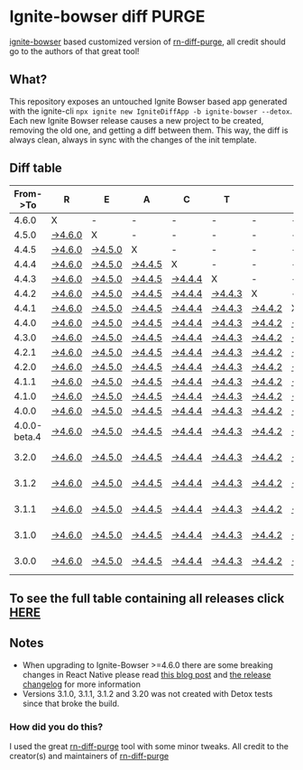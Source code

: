 # Ignite-bowser diff PURGE

[ignite-bowser](https://github.com/infinitered/ignite-bowser) based customized version of [rn-diff-purge](https://github.com/react-native-community/rn-diff-purge/), all credit should go to the authors of that great tool!

## What?

This repository exposes an untouched Ignite Bowser based app generated with the ignite-cli
`npx ignite new IgniteDiffApp -b ignite-bowser --detox`. Each new Ignite Bowser release causes a new project to be created, removing the old one, and getting a diff between them. This way, the diff is always clean, always in sync with the changes of the init template.

## Diff table

| From->To     | R                                                                                                         | E                                                                                                         | A                                                                                                         | C                                                                                                         | T                                                                                                         |                                                                                                           | N                                                                                                         | A                                                                                                         | T                                                                                                         | I                                                                                                         | V                                                                                                         | E                                                                                                         |                                                                                                           |                                                                                                           |                                                                                                                  |                                                                                                    |                                                                                                    |                                                                                                    |                                                                                                    |     |
| ------------ | --------------------------------------------------------------------------------------------------------- | --------------------------------------------------------------------------------------------------------- | --------------------------------------------------------------------------------------------------------- | --------------------------------------------------------------------------------------------------------- | --------------------------------------------------------------------------------------------------------- | --------------------------------------------------------------------------------------------------------- | --------------------------------------------------------------------------------------------------------- | --------------------------------------------------------------------------------------------------------- | --------------------------------------------------------------------------------------------------------- | --------------------------------------------------------------------------------------------------------- | --------------------------------------------------------------------------------------------------------- | --------------------------------------------------------------------------------------------------------- | --------------------------------------------------------------------------------------------------------- | --------------------------------------------------------------------------------------------------------- | ---------------------------------------------------------------------------------------------------------------- | -------------------------------------------------------------------------------------------------- | -------------------------------------------------------------------------------------------------- | -------------------------------------------------------------------------------------------------- | -------------------------------------------------------------------------------------------------- | --- |
| 4.6.0        | X                                                                                                         | -                                                                                                         | -                                                                                                         | -                                                                                                         | -                                                                                                         | -                                                                                                         | -                                                                                                         | -                                                                                                         | -                                                                                                         | -                                                                                                         | -                                                                                                         | -                                                                                                         | -                                                                                                         | -                                                                                                         | -                                                                                                                | -                                                                                                  | -                                                                                                  | -                                                                                                  | -                                                                                                  | -   |
| 4.5.0        | [->4.6.0](https://github.com/nirre7/ignite-bowser-diff-purge/compare/release/4.5.0..release/4.6.0)        | X                                                                                                         | -                                                                                                         | -                                                                                                         | -                                                                                                         | -                                                                                                         | -                                                                                                         | -                                                                                                         | -                                                                                                         | -                                                                                                         | -                                                                                                         | -                                                                                                         | -                                                                                                         | -                                                                                                         | -                                                                                                                | -                                                                                                  | -                                                                                                  | -                                                                                                  | -                                                                                                  | -   |
| 4.4.5        | [->4.6.0](https://github.com/nirre7/ignite-bowser-diff-purge/compare/release/4.4.5..release/4.6.0)        | [->4.5.0](https://github.com/nirre7/ignite-bowser-diff-purge/compare/release/4.4.5..release/4.5.0)        | X                                                                                                         | -                                                                                                         | -                                                                                                         | -                                                                                                         | -                                                                                                         | -                                                                                                         | -                                                                                                         | -                                                                                                         | -                                                                                                         | -                                                                                                         | -                                                                                                         | -                                                                                                         | -                                                                                                                | -                                                                                                  | -                                                                                                  | -                                                                                                  | -                                                                                                  | -   |
| 4.4.4        | [->4.6.0](https://github.com/nirre7/ignite-bowser-diff-purge/compare/release/4.4.4..release/4.6.0)        | [->4.5.0](https://github.com/nirre7/ignite-bowser-diff-purge/compare/release/4.4.4..release/4.5.0)        | [->4.4.5](https://github.com/nirre7/ignite-bowser-diff-purge/compare/release/4.4.4..release/4.4.5)        | X                                                                                                         | -                                                                                                         | -                                                                                                         | -                                                                                                         | -                                                                                                         | -                                                                                                         | -                                                                                                         | -                                                                                                         | -                                                                                                         | -                                                                                                         | -                                                                                                         | -                                                                                                                | -                                                                                                  | -                                                                                                  | -                                                                                                  | -                                                                                                  | -   |
| 4.4.3        | [->4.6.0](https://github.com/nirre7/ignite-bowser-diff-purge/compare/release/4.4.3..release/4.6.0)        | [->4.5.0](https://github.com/nirre7/ignite-bowser-diff-purge/compare/release/4.4.3..release/4.5.0)        | [->4.4.5](https://github.com/nirre7/ignite-bowser-diff-purge/compare/release/4.4.3..release/4.4.5)        | [->4.4.4](https://github.com/nirre7/ignite-bowser-diff-purge/compare/release/4.4.3..release/4.4.4)        | X                                                                                                         | -                                                                                                         | -                                                                                                         | -                                                                                                         | -                                                                                                         | -                                                                                                         | -                                                                                                         | -                                                                                                         | -                                                                                                         | -                                                                                                         | -                                                                                                                | -                                                                                                  | -                                                                                                  | -                                                                                                  | -                                                                                                  | -   |
| 4.4.2        | [->4.6.0](https://github.com/nirre7/ignite-bowser-diff-purge/compare/release/4.4.2..release/4.6.0)        | [->4.5.0](https://github.com/nirre7/ignite-bowser-diff-purge/compare/release/4.4.2..release/4.5.0)        | [->4.4.5](https://github.com/nirre7/ignite-bowser-diff-purge/compare/release/4.4.2..release/4.4.5)        | [->4.4.4](https://github.com/nirre7/ignite-bowser-diff-purge/compare/release/4.4.2..release/4.4.4)        | [->4.4.3](https://github.com/nirre7/ignite-bowser-diff-purge/compare/release/4.4.2..release/4.4.3)        | X                                                                                                         | -                                                                                                         | -                                                                                                         | -                                                                                                         | -                                                                                                         | -                                                                                                         | -                                                                                                         | -                                                                                                         | -                                                                                                         | -                                                                                                                | -                                                                                                  | -                                                                                                  | -                                                                                                  | -                                                                                                  | -   |
| 4.4.1        | [->4.6.0](https://github.com/nirre7/ignite-bowser-diff-purge/compare/release/4.4.1..release/4.6.0)        | [->4.5.0](https://github.com/nirre7/ignite-bowser-diff-purge/compare/release/4.4.1..release/4.5.0)        | [->4.4.5](https://github.com/nirre7/ignite-bowser-diff-purge/compare/release/4.4.1..release/4.4.5)        | [->4.4.4](https://github.com/nirre7/ignite-bowser-diff-purge/compare/release/4.4.1..release/4.4.4)        | [->4.4.3](https://github.com/nirre7/ignite-bowser-diff-purge/compare/release/4.4.1..release/4.4.3)        | [->4.4.2](https://github.com/nirre7/ignite-bowser-diff-purge/compare/release/4.4.1..release/4.4.2)        | X                                                                                                         | -                                                                                                         | -                                                                                                         | -                                                                                                         | -                                                                                                         | -                                                                                                         | -                                                                                                         | -                                                                                                         | -                                                                                                                | -                                                                                                  | -                                                                                                  | -                                                                                                  | -                                                                                                  | -   |
| 4.4.0        | [->4.6.0](https://github.com/nirre7/ignite-bowser-diff-purge/compare/release/4.4.0..release/4.6.0)        | [->4.5.0](https://github.com/nirre7/ignite-bowser-diff-purge/compare/release/4.4.0..release/4.5.0)        | [->4.4.5](https://github.com/nirre7/ignite-bowser-diff-purge/compare/release/4.4.0..release/4.4.5)        | [->4.4.4](https://github.com/nirre7/ignite-bowser-diff-purge/compare/release/4.4.0..release/4.4.4)        | [->4.4.3](https://github.com/nirre7/ignite-bowser-diff-purge/compare/release/4.4.0..release/4.4.3)        | [->4.4.2](https://github.com/nirre7/ignite-bowser-diff-purge/compare/release/4.4.0..release/4.4.2)        | [->4.4.1](https://github.com/nirre7/ignite-bowser-diff-purge/compare/release/4.4.0..release/4.4.1)        | X                                                                                                         | -                                                                                                         | -                                                                                                         | -                                                                                                         | -                                                                                                         | -                                                                                                         | -                                                                                                         | -                                                                                                                | -                                                                                                  | -                                                                                                  | -                                                                                                  | -                                                                                                  | -   |
| 4.3.0        | [->4.6.0](https://github.com/nirre7/ignite-bowser-diff-purge/compare/release/4.3.0..release/4.6.0)        | [->4.5.0](https://github.com/nirre7/ignite-bowser-diff-purge/compare/release/4.3.0..release/4.5.0)        | [->4.4.5](https://github.com/nirre7/ignite-bowser-diff-purge/compare/release/4.3.0..release/4.4.5)        | [->4.4.4](https://github.com/nirre7/ignite-bowser-diff-purge/compare/release/4.3.0..release/4.4.4)        | [->4.4.3](https://github.com/nirre7/ignite-bowser-diff-purge/compare/release/4.3.0..release/4.4.3)        | [->4.4.2](https://github.com/nirre7/ignite-bowser-diff-purge/compare/release/4.3.0..release/4.4.2)        | [->4.4.1](https://github.com/nirre7/ignite-bowser-diff-purge/compare/release/4.3.0..release/4.4.1)        | [->4.4.0](https://github.com/nirre7/ignite-bowser-diff-purge/compare/release/4.3.0..release/4.4.0)        | X                                                                                                         | -                                                                                                         | -                                                                                                         | -                                                                                                         | -                                                                                                         | -                                                                                                         | -                                                                                                                | -                                                                                                  | -                                                                                                  | -                                                                                                  | -                                                                                                  | -   |
| 4.2.1        | [->4.6.0](https://github.com/nirre7/ignite-bowser-diff-purge/compare/release/4.2.1..release/4.6.0)        | [->4.5.0](https://github.com/nirre7/ignite-bowser-diff-purge/compare/release/4.2.1..release/4.5.0)        | [->4.4.5](https://github.com/nirre7/ignite-bowser-diff-purge/compare/release/4.2.1..release/4.4.5)        | [->4.4.4](https://github.com/nirre7/ignite-bowser-diff-purge/compare/release/4.2.1..release/4.4.4)        | [->4.4.3](https://github.com/nirre7/ignite-bowser-diff-purge/compare/release/4.2.1..release/4.4.3)        | [->4.4.2](https://github.com/nirre7/ignite-bowser-diff-purge/compare/release/4.2.1..release/4.4.2)        | [->4.4.1](https://github.com/nirre7/ignite-bowser-diff-purge/compare/release/4.2.1..release/4.4.1)        | [->4.4.0](https://github.com/nirre7/ignite-bowser-diff-purge/compare/release/4.2.1..release/4.4.0)        | [->4.3.0](https://github.com/nirre7/ignite-bowser-diff-purge/compare/release/4.2.1..release/4.3.0)        | X                                                                                                         | -                                                                                                         | -                                                                                                         | -                                                                                                         | -                                                                                                         | -                                                                                                                | -                                                                                                  | -                                                                                                  | -                                                                                                  | -                                                                                                  | -   |
| 4.2.0        | [->4.6.0](https://github.com/nirre7/ignite-bowser-diff-purge/compare/release/4.2.0..release/4.6.0)        | [->4.5.0](https://github.com/nirre7/ignite-bowser-diff-purge/compare/release/4.2.0..release/4.5.0)        | [->4.4.5](https://github.com/nirre7/ignite-bowser-diff-purge/compare/release/4.2.0..release/4.4.5)        | [->4.4.4](https://github.com/nirre7/ignite-bowser-diff-purge/compare/release/4.2.0..release/4.4.4)        | [->4.4.3](https://github.com/nirre7/ignite-bowser-diff-purge/compare/release/4.2.0..release/4.4.3)        | [->4.4.2](https://github.com/nirre7/ignite-bowser-diff-purge/compare/release/4.2.0..release/4.4.2)        | [->4.4.1](https://github.com/nirre7/ignite-bowser-diff-purge/compare/release/4.2.0..release/4.4.1)        | [->4.4.0](https://github.com/nirre7/ignite-bowser-diff-purge/compare/release/4.2.0..release/4.4.0)        | [->4.3.0](https://github.com/nirre7/ignite-bowser-diff-purge/compare/release/4.2.0..release/4.3.0)        | [->4.2.1](https://github.com/nirre7/ignite-bowser-diff-purge/compare/release/4.2.0..release/4.2.1)        | X                                                                                                         | -                                                                                                         | -                                                                                                         | -                                                                                                         | -                                                                                                                | -                                                                                                  | -                                                                                                  | -                                                                                                  | -                                                                                                  | -   |
| 4.1.1        | [->4.6.0](https://github.com/nirre7/ignite-bowser-diff-purge/compare/release/4.1.1..release/4.6.0)        | [->4.5.0](https://github.com/nirre7/ignite-bowser-diff-purge/compare/release/4.1.1..release/4.5.0)        | [->4.4.5](https://github.com/nirre7/ignite-bowser-diff-purge/compare/release/4.1.1..release/4.4.5)        | [->4.4.4](https://github.com/nirre7/ignite-bowser-diff-purge/compare/release/4.1.1..release/4.4.4)        | [->4.4.3](https://github.com/nirre7/ignite-bowser-diff-purge/compare/release/4.1.1..release/4.4.3)        | [->4.4.2](https://github.com/nirre7/ignite-bowser-diff-purge/compare/release/4.1.1..release/4.4.2)        | [->4.4.1](https://github.com/nirre7/ignite-bowser-diff-purge/compare/release/4.1.1..release/4.4.1)        | [->4.4.0](https://github.com/nirre7/ignite-bowser-diff-purge/compare/release/4.1.1..release/4.4.0)        | [->4.3.0](https://github.com/nirre7/ignite-bowser-diff-purge/compare/release/4.1.1..release/4.3.0)        | [->4.2.1](https://github.com/nirre7/ignite-bowser-diff-purge/compare/release/4.1.1..release/4.2.1)        | [->4.2.0](https://github.com/nirre7/ignite-bowser-diff-purge/compare/release/4.1.1..release/4.2.0)        | X                                                                                                         | -                                                                                                         | -                                                                                                         | -                                                                                                                | -                                                                                                  | -                                                                                                  | -                                                                                                  | -                                                                                                  | -   |
| 4.1.0        | [->4.6.0](https://github.com/nirre7/ignite-bowser-diff-purge/compare/release/4.1.0..release/4.6.0)        | [->4.5.0](https://github.com/nirre7/ignite-bowser-diff-purge/compare/release/4.1.0..release/4.5.0)        | [->4.4.5](https://github.com/nirre7/ignite-bowser-diff-purge/compare/release/4.1.0..release/4.4.5)        | [->4.4.4](https://github.com/nirre7/ignite-bowser-diff-purge/compare/release/4.1.0..release/4.4.4)        | [->4.4.3](https://github.com/nirre7/ignite-bowser-diff-purge/compare/release/4.1.0..release/4.4.3)        | [->4.4.2](https://github.com/nirre7/ignite-bowser-diff-purge/compare/release/4.1.0..release/4.4.2)        | [->4.4.1](https://github.com/nirre7/ignite-bowser-diff-purge/compare/release/4.1.0..release/4.4.1)        | [->4.4.0](https://github.com/nirre7/ignite-bowser-diff-purge/compare/release/4.1.0..release/4.4.0)        | [->4.3.0](https://github.com/nirre7/ignite-bowser-diff-purge/compare/release/4.1.0..release/4.3.0)        | [->4.2.1](https://github.com/nirre7/ignite-bowser-diff-purge/compare/release/4.1.0..release/4.2.1)        | [->4.2.0](https://github.com/nirre7/ignite-bowser-diff-purge/compare/release/4.1.0..release/4.2.0)        | [->4.1.1](https://github.com/nirre7/ignite-bowser-diff-purge/compare/release/4.1.0..release/4.1.1)        | X                                                                                                         | -                                                                                                         | -                                                                                                                | -                                                                                                  | -                                                                                                  | -                                                                                                  | -                                                                                                  | -   |
| 4.0.0        | [->4.6.0](https://github.com/nirre7/ignite-bowser-diff-purge/compare/release/4.0.0..release/4.6.0)        | [->4.5.0](https://github.com/nirre7/ignite-bowser-diff-purge/compare/release/4.0.0..release/4.5.0)        | [->4.4.5](https://github.com/nirre7/ignite-bowser-diff-purge/compare/release/4.0.0..release/4.4.5)        | [->4.4.4](https://github.com/nirre7/ignite-bowser-diff-purge/compare/release/4.0.0..release/4.4.4)        | [->4.4.3](https://github.com/nirre7/ignite-bowser-diff-purge/compare/release/4.0.0..release/4.4.3)        | [->4.4.2](https://github.com/nirre7/ignite-bowser-diff-purge/compare/release/4.0.0..release/4.4.2)        | [->4.4.1](https://github.com/nirre7/ignite-bowser-diff-purge/compare/release/4.0.0..release/4.4.1)        | [->4.4.0](https://github.com/nirre7/ignite-bowser-diff-purge/compare/release/4.0.0..release/4.4.0)        | [->4.3.0](https://github.com/nirre7/ignite-bowser-diff-purge/compare/release/4.0.0..release/4.3.0)        | [->4.2.1](https://github.com/nirre7/ignite-bowser-diff-purge/compare/release/4.0.0..release/4.2.1)        | [->4.2.0](https://github.com/nirre7/ignite-bowser-diff-purge/compare/release/4.0.0..release/4.2.0)        | [->4.1.1](https://github.com/nirre7/ignite-bowser-diff-purge/compare/release/4.0.0..release/4.1.1)        | [->4.1.0](https://github.com/nirre7/ignite-bowser-diff-purge/compare/release/4.0.0..release/4.1.0)        | X                                                                                                         | -                                                                                                                | -                                                                                                  | -                                                                                                  | -                                                                                                  | -                                                                                                  | -   |
| 4.0.0-beta.4 | [->4.6.0](https://github.com/nirre7/ignite-bowser-diff-purge/compare/release/4.0.0-beta.4..release/4.6.0) | [->4.5.0](https://github.com/nirre7/ignite-bowser-diff-purge/compare/release/4.0.0-beta.4..release/4.5.0) | [->4.4.5](https://github.com/nirre7/ignite-bowser-diff-purge/compare/release/4.0.0-beta.4..release/4.4.5) | [->4.4.4](https://github.com/nirre7/ignite-bowser-diff-purge/compare/release/4.0.0-beta.4..release/4.4.4) | [->4.4.3](https://github.com/nirre7/ignite-bowser-diff-purge/compare/release/4.0.0-beta.4..release/4.4.3) | [->4.4.2](https://github.com/nirre7/ignite-bowser-diff-purge/compare/release/4.0.0-beta.4..release/4.4.2) | [->4.4.1](https://github.com/nirre7/ignite-bowser-diff-purge/compare/release/4.0.0-beta.4..release/4.4.1) | [->4.4.0](https://github.com/nirre7/ignite-bowser-diff-purge/compare/release/4.0.0-beta.4..release/4.4.0) | [->4.3.0](https://github.com/nirre7/ignite-bowser-diff-purge/compare/release/4.0.0-beta.4..release/4.3.0) | [->4.2.1](https://github.com/nirre7/ignite-bowser-diff-purge/compare/release/4.0.0-beta.4..release/4.2.1) | [->4.2.0](https://github.com/nirre7/ignite-bowser-diff-purge/compare/release/4.0.0-beta.4..release/4.2.0) | [->4.1.1](https://github.com/nirre7/ignite-bowser-diff-purge/compare/release/4.0.0-beta.4..release/4.1.1) | [->4.1.0](https://github.com/nirre7/ignite-bowser-diff-purge/compare/release/4.0.0-beta.4..release/4.1.0) | [->4.0.0](https://github.com/nirre7/ignite-bowser-diff-purge/compare/release/4.0.0-beta.4..release/4.0.0) | X                                                                                                                | -                                                                                                  | -                                                                                                  | -                                                                                                  | -                                                                                                  | -   |
| 3.2.0        | [->4.6.0](https://github.com/nirre7/ignite-bowser-diff-purge/compare/release/3.2.0..release/4.6.0)        | [->4.5.0](https://github.com/nirre7/ignite-bowser-diff-purge/compare/release/3.2.0..release/4.5.0)        | [->4.4.5](https://github.com/nirre7/ignite-bowser-diff-purge/compare/release/3.2.0..release/4.4.5)        | [->4.4.4](https://github.com/nirre7/ignite-bowser-diff-purge/compare/release/3.2.0..release/4.4.4)        | [->4.4.3](https://github.com/nirre7/ignite-bowser-diff-purge/compare/release/3.2.0..release/4.4.3)        | [->4.4.2](https://github.com/nirre7/ignite-bowser-diff-purge/compare/release/3.2.0..release/4.4.2)        | [->4.4.1](https://github.com/nirre7/ignite-bowser-diff-purge/compare/release/3.2.0..release/4.4.1)        | [->4.4.0](https://github.com/nirre7/ignite-bowser-diff-purge/compare/release/3.2.0..release/4.4.0)        | [->4.3.0](https://github.com/nirre7/ignite-bowser-diff-purge/compare/release/3.2.0..release/4.3.0)        | [->4.2.1](https://github.com/nirre7/ignite-bowser-diff-purge/compare/release/3.2.0..release/4.2.1)        | [->4.2.0](https://github.com/nirre7/ignite-bowser-diff-purge/compare/release/3.2.0..release/4.2.0)        | [->4.1.1](https://github.com/nirre7/ignite-bowser-diff-purge/compare/release/3.2.0..release/4.1.1)        | [->4.1.0](https://github.com/nirre7/ignite-bowser-diff-purge/compare/release/3.2.0..release/4.1.0)        | [->4.0.0](https://github.com/nirre7/ignite-bowser-diff-purge/compare/release/3.2.0..release/4.0.0)        | [->4.0.0-beta.4](https://github.com/nirre7/ignite-bowser-diff-purge/compare/release/3.2.0..release/4.0.0-beta.4) | X                                                                                                  | -                                                                                                  | -                                                                                                  | -                                                                                                  | -   |
| 3.1.2        | [->4.6.0](https://github.com/nirre7/ignite-bowser-diff-purge/compare/release/3.1.2..release/4.6.0)        | [->4.5.0](https://github.com/nirre7/ignite-bowser-diff-purge/compare/release/3.1.2..release/4.5.0)        | [->4.4.5](https://github.com/nirre7/ignite-bowser-diff-purge/compare/release/3.1.2..release/4.4.5)        | [->4.4.4](https://github.com/nirre7/ignite-bowser-diff-purge/compare/release/3.1.2..release/4.4.4)        | [->4.4.3](https://github.com/nirre7/ignite-bowser-diff-purge/compare/release/3.1.2..release/4.4.3)        | [->4.4.2](https://github.com/nirre7/ignite-bowser-diff-purge/compare/release/3.1.2..release/4.4.2)        | [->4.4.1](https://github.com/nirre7/ignite-bowser-diff-purge/compare/release/3.1.2..release/4.4.1)        | [->4.4.0](https://github.com/nirre7/ignite-bowser-diff-purge/compare/release/3.1.2..release/4.4.0)        | [->4.3.0](https://github.com/nirre7/ignite-bowser-diff-purge/compare/release/3.1.2..release/4.3.0)        | [->4.2.1](https://github.com/nirre7/ignite-bowser-diff-purge/compare/release/3.1.2..release/4.2.1)        | [->4.2.0](https://github.com/nirre7/ignite-bowser-diff-purge/compare/release/3.1.2..release/4.2.0)        | [->4.1.1](https://github.com/nirre7/ignite-bowser-diff-purge/compare/release/3.1.2..release/4.1.1)        | [->4.1.0](https://github.com/nirre7/ignite-bowser-diff-purge/compare/release/3.1.2..release/4.1.0)        | [->4.0.0](https://github.com/nirre7/ignite-bowser-diff-purge/compare/release/3.1.2..release/4.0.0)        | [->4.0.0-beta.4](https://github.com/nirre7/ignite-bowser-diff-purge/compare/release/3.1.2..release/4.0.0-beta.4) | [->3.2.0](https://github.com/nirre7/ignite-bowser-diff-purge/compare/release/3.1.2..release/3.2.0) | X                                                                                                  | -                                                                                                  | -                                                                                                  | -   |
| 3.1.1        | [->4.6.0](https://github.com/nirre7/ignite-bowser-diff-purge/compare/release/3.1.1..release/4.6.0)        | [->4.5.0](https://github.com/nirre7/ignite-bowser-diff-purge/compare/release/3.1.1..release/4.5.0)        | [->4.4.5](https://github.com/nirre7/ignite-bowser-diff-purge/compare/release/3.1.1..release/4.4.5)        | [->4.4.4](https://github.com/nirre7/ignite-bowser-diff-purge/compare/release/3.1.1..release/4.4.4)        | [->4.4.3](https://github.com/nirre7/ignite-bowser-diff-purge/compare/release/3.1.1..release/4.4.3)        | [->4.4.2](https://github.com/nirre7/ignite-bowser-diff-purge/compare/release/3.1.1..release/4.4.2)        | [->4.4.1](https://github.com/nirre7/ignite-bowser-diff-purge/compare/release/3.1.1..release/4.4.1)        | [->4.4.0](https://github.com/nirre7/ignite-bowser-diff-purge/compare/release/3.1.1..release/4.4.0)        | [->4.3.0](https://github.com/nirre7/ignite-bowser-diff-purge/compare/release/3.1.1..release/4.3.0)        | [->4.2.1](https://github.com/nirre7/ignite-bowser-diff-purge/compare/release/3.1.1..release/4.2.1)        | [->4.2.0](https://github.com/nirre7/ignite-bowser-diff-purge/compare/release/3.1.1..release/4.2.0)        | [->4.1.1](https://github.com/nirre7/ignite-bowser-diff-purge/compare/release/3.1.1..release/4.1.1)        | [->4.1.0](https://github.com/nirre7/ignite-bowser-diff-purge/compare/release/3.1.1..release/4.1.0)        | [->4.0.0](https://github.com/nirre7/ignite-bowser-diff-purge/compare/release/3.1.1..release/4.0.0)        | [->4.0.0-beta.4](https://github.com/nirre7/ignite-bowser-diff-purge/compare/release/3.1.1..release/4.0.0-beta.4) | [->3.2.0](https://github.com/nirre7/ignite-bowser-diff-purge/compare/release/3.1.1..release/3.2.0) | [->3.1.2](https://github.com/nirre7/ignite-bowser-diff-purge/compare/release/3.1.1..release/3.1.2) | X                                                                                                  | -                                                                                                  | -   |
| 3.1.0        | [->4.6.0](https://github.com/nirre7/ignite-bowser-diff-purge/compare/release/3.1.0..release/4.6.0)        | [->4.5.0](https://github.com/nirre7/ignite-bowser-diff-purge/compare/release/3.1.0..release/4.5.0)        | [->4.4.5](https://github.com/nirre7/ignite-bowser-diff-purge/compare/release/3.1.0..release/4.4.5)        | [->4.4.4](https://github.com/nirre7/ignite-bowser-diff-purge/compare/release/3.1.0..release/4.4.4)        | [->4.4.3](https://github.com/nirre7/ignite-bowser-diff-purge/compare/release/3.1.0..release/4.4.3)        | [->4.4.2](https://github.com/nirre7/ignite-bowser-diff-purge/compare/release/3.1.0..release/4.4.2)        | [->4.4.1](https://github.com/nirre7/ignite-bowser-diff-purge/compare/release/3.1.0..release/4.4.1)        | [->4.4.0](https://github.com/nirre7/ignite-bowser-diff-purge/compare/release/3.1.0..release/4.4.0)        | [->4.3.0](https://github.com/nirre7/ignite-bowser-diff-purge/compare/release/3.1.0..release/4.3.0)        | [->4.2.1](https://github.com/nirre7/ignite-bowser-diff-purge/compare/release/3.1.0..release/4.2.1)        | [->4.2.0](https://github.com/nirre7/ignite-bowser-diff-purge/compare/release/3.1.0..release/4.2.0)        | [->4.1.1](https://github.com/nirre7/ignite-bowser-diff-purge/compare/release/3.1.0..release/4.1.1)        | [->4.1.0](https://github.com/nirre7/ignite-bowser-diff-purge/compare/release/3.1.0..release/4.1.0)        | [->4.0.0](https://github.com/nirre7/ignite-bowser-diff-purge/compare/release/3.1.0..release/4.0.0)        | [->4.0.0-beta.4](https://github.com/nirre7/ignite-bowser-diff-purge/compare/release/3.1.0..release/4.0.0-beta.4) | [->3.2.0](https://github.com/nirre7/ignite-bowser-diff-purge/compare/release/3.1.0..release/3.2.0) | [->3.1.2](https://github.com/nirre7/ignite-bowser-diff-purge/compare/release/3.1.0..release/3.1.2) | [->3.1.1](https://github.com/nirre7/ignite-bowser-diff-purge/compare/release/3.1.0..release/3.1.1) | X                                                                                                  | -   |
| 3.0.0        | [->4.6.0](https://github.com/nirre7/ignite-bowser-diff-purge/compare/release/3.0.0..release/4.6.0)        | [->4.5.0](https://github.com/nirre7/ignite-bowser-diff-purge/compare/release/3.0.0..release/4.5.0)        | [->4.4.5](https://github.com/nirre7/ignite-bowser-diff-purge/compare/release/3.0.0..release/4.4.5)        | [->4.4.4](https://github.com/nirre7/ignite-bowser-diff-purge/compare/release/3.0.0..release/4.4.4)        | [->4.4.3](https://github.com/nirre7/ignite-bowser-diff-purge/compare/release/3.0.0..release/4.4.3)        | [->4.4.2](https://github.com/nirre7/ignite-bowser-diff-purge/compare/release/3.0.0..release/4.4.2)        | [->4.4.1](https://github.com/nirre7/ignite-bowser-diff-purge/compare/release/3.0.0..release/4.4.1)        | [->4.4.0](https://github.com/nirre7/ignite-bowser-diff-purge/compare/release/3.0.0..release/4.4.0)        | [->4.3.0](https://github.com/nirre7/ignite-bowser-diff-purge/compare/release/3.0.0..release/4.3.0)        | [->4.2.1](https://github.com/nirre7/ignite-bowser-diff-purge/compare/release/3.0.0..release/4.2.1)        | [->4.2.0](https://github.com/nirre7/ignite-bowser-diff-purge/compare/release/3.0.0..release/4.2.0)        | [->4.1.1](https://github.com/nirre7/ignite-bowser-diff-purge/compare/release/3.0.0..release/4.1.1)        | [->4.1.0](https://github.com/nirre7/ignite-bowser-diff-purge/compare/release/3.0.0..release/4.1.0)        | [->4.0.0](https://github.com/nirre7/ignite-bowser-diff-purge/compare/release/3.0.0..release/4.0.0)        | [->4.0.0-beta.4](https://github.com/nirre7/ignite-bowser-diff-purge/compare/release/3.0.0..release/4.0.0-beta.4) | [->3.2.0](https://github.com/nirre7/ignite-bowser-diff-purge/compare/release/3.0.0..release/3.2.0) | [->3.1.2](https://github.com/nirre7/ignite-bowser-diff-purge/compare/release/3.0.0..release/3.1.2) | [->3.1.1](https://github.com/nirre7/ignite-bowser-diff-purge/compare/release/3.0.0..release/3.1.1) | [->3.1.0](https://github.com/nirre7/ignite-bowser-diff-purge/compare/release/3.0.0..release/3.1.0) | X   |

## To see the full table containing all releases click [HERE](https://nirre7.github.io/ignite-bowser-diff-purge/)

## Notes

- When upgrading to Ignite-Bowser >=4.6.0 there are some breaking changes in React Native please read [this blog post](https://facebook.github.io/react-native/blog/2019/07/03/version-60) and [the release changelog](https://github.com/react-native-community/releases/blob/master/CHANGELOG.md#060) for more information
- Versions 3.1.0, 3.1.1, 3.1.2 and 3.20 was not created with Detox tests since that broke the build.

### How did you do this?

I used the great [rn-diff-purge](https://github.com/react-native-community/rn-diff-purge/) tool with some minor tweaks. 
All credit to the creator(s) and maintainers of [rn-diff-purge](https://github.com/react-native-community/rn-diff-purge/)

